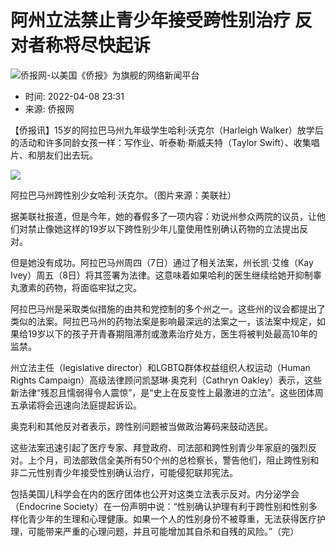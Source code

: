 # 阿州立法禁止青少年接受跨性别治疗 反对者称将尽快起诉

![侨报网-以美国《侨报》为旗舰的网络新闻平台](/upload/content/2024/20241231/0f7b4dde3efff78340e763cf69acc88a.png)

- 时间: 2022-04-08 23:31
- 来源: 侨报网

【侨报讯】15岁的阿拉巴马州九年级学生哈利·沃克尔（Harleigh Walker）放学后的活动和许多同龄女孩一样：写作业、听泰勒·斯威夫特（Taylor Swift）、收集唱片、和朋友们出去玩。

![](http://www.uschinapress.com/image/2022-04-09/962313907182383104.jpg)

阿拉巴马州跨性别少女哈利·沃克尔。（图片来源：美联社）

据美联社报道，但是今年，她的春假多了一项内容：劝说州参众两院的议员，让他们对禁止像她这样的19岁以下跨性别少年儿童使用性别确认药物的立法提出反对。

但是她没有成功。阿拉巴马州周四（7日）通过了相关法案，州长凯·艾维（Kay Ivey）周五（8日）将其签署为法律。这意味着如果哈利的医生继续给她开抑制睾丸激素的药物，将面临牢狱之灾。

阿拉巴马州是采取类似措施的由共和党控制的多个州之一。这些州的议会都提出了类似的法案。阿拉巴马州的药物法案是影响最深远的法案之一，该法案中规定，如果给19岁以下的孩子开青春期阻滞剂或激素治疗处方，医生将被判处最高10年的监禁。

州立法主任（legislative director）和LGBTQ群体权益组织人权运动（Human Rights Campaign）高级法律顾问凯瑟琳·奥克利（Cathryn Oakley）表示，这些新法律“残忍且懦弱得令人震惊”，是“史上在反变性上最激进的立法”。这些团体周五承诺将会迅速向法庭提起诉讼。

奥克利和其他反对者表示，跨性别问题被当做政治筹码来鼓动选民。

这些法案迅速引起了医疗专家、拜登政府、司法部和跨性别青少年家庭的强烈反对。上个月，司法部致信全美所有50个州的总检察长，警告他们，阻止跨性别和非二元性别青少年接受性别确认治疗，可能侵犯联邦宪法。

包括美国儿科学会在内的医疗团体也公开对这类立法表示反对。内分泌学会（Endocrine Society）在一份声明中说：“性别确认护理有利于跨性别和性别多样化青少年的生理和心理健康。如果一个人的性别身份不被尊重，无法获得医疗护理，可能带来严重的心理问题，并且可能增加其自杀和自残的风险。”（完）